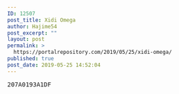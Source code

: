 ```yaml
---
ID: 12507
post_title: Xidi Omega
author: Hajime54
post_excerpt: ""
layout: post
permalink: >
  https://portalrepository.com/2019/05/25/xidi-omega/
published: true
post_date: 2019-05-25 14:52:04
---
```

<pre>207A0193A1DF</pre>